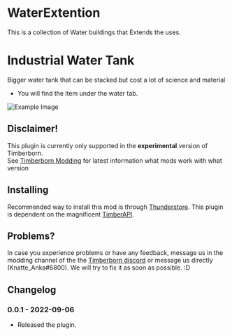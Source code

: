 # WaterExtention

This is a collection of Water buildings that Extends the uses.


# Industrial Water Tank
Bigger water tank that can be stacked but cost a lot of science and material
- You will find the item under the water tab. 

![Example Image](https://github.com/KnatteAnka/KATimberbornModsUnity/raw/master/Assets/IrrigationTowerV2/StaticFiles/Images/Compare%20Buildings.png)


## Disclaimer!

This plugin is currently only supported in the **experimental** version of Timberborn.  
See [Timberborn Modding](https://docs.google.com/spreadsheets/d/15juA0Fl6ZjbYmoNTg_vjMophBvtjMz8YNUI_KmNdtdg/edit?usp=sharing) for latest information what mods work with what version


## Installing

Recommended way to install this mod is through [Thunderstore](https://timberborn.thunderstore.io/). This plugin is dependent on the magnificent [TimberAPI](https://github.com/Timberborn-Modding-Central/TimberAPI).

## Problems?

In case you experience problems or have any feedback, message us in the modding channel of the the [Timberborn discord](https://discord.gg/mfbBF4cWpX) or message us directly (Knatte_Anka#6800). We will try to fix it as soon as possible. :D

## Changelog

### 0.0.1 - 2022-09-06

- Released the plugin.
